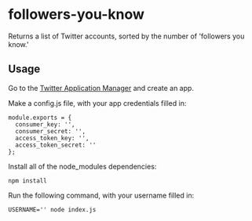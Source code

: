 # followers-you-know
Returns a list of Twitter accounts, sorted by the number of 'followers you know.'

## Usage
Go to the [Twitter Application Manager](https://apps.twitter.com/) and create an app.

Make a config.js file, with your app credentials filled in:

```
module.exports = {
  consumer_key: '',
  consumer_secret: '',
  access_token_key: '',
  access_token_secret: ''
};
```

Install all of the node_modules dependencies:

```
npm install
```

Run the following command, with your username filled in:

```
USERNAME='' node index.js
```
